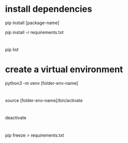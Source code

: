 # install dependencies
pip install [package-name]

pip install -r requirements.txt

#
pip list

# create a virtual environment
python3 -m venv [folder-env-name]

#
source [folder-env-name]/bin/activate

#
deactivate

# 
pip freeze > requirements.txt